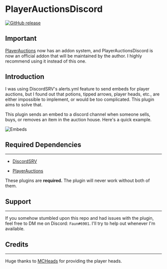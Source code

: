 # PlayerAuctionsDiscord

[![GitHub release](https://badgen.net/github/release/Faun471/PlayerAuctionsDiscord)](https://github.com/Faun471/PlayerAuctionsDiscord/releases)

## Important

[PlayerAuctions](https://www.spigotmc.org/resources/%E2%AD%90-player-auctions%E2%AD%90-%E2%9E%A2-let-your-players-sell-items-1-7-1-17-1.83073/) now has an addon system, and PlayerAuctionsDiscord is now an official addon that will be maintained by the author. I highly recommend using it instead of this one.


## Introduction

I was using DiscordSRV's alerts.yml feature to send embeds for player auctions, but I found out that potions, tipped arrows, player heads, etc., are either impossible to implement, or would be too complicated. 
This plugin aims to solve that.

This plugin sends an embed to a discord channel when someone sells, buys, or removes an item in the auction house. Here's a quick example.

![](https://i.imgur.com/giUvvmS.png "Embeds")

## Required Dependencies

---

- [DiscordSRV](https://www.spigotmc.org/resources/discordsrv.18494/)

- [PlayerAuctions](https://www.spigotmc.org/resources/%E2%AD%90-player-auctions%E2%AD%90-%E2%9E%A2-let-your-players-sell-items-1-7-1-17-1.83073/)

These plugins are **required.** The plugin will never work without both of them.
## Support

---

If you somehow stumbled upon this repo and had issues with the plugin, feel free to DM me on Discord: `Faun#6901`. I'll try to help out whenever I'm available.

## Credits

---

Huge thanks to [MCHeads](https://mc-heads.net) for providing the player heads.

